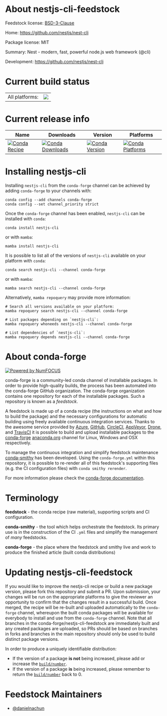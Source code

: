 About nestjs-cli-feedstock
==========================

Feedstock license: [BSD-3-Clause](https://github.com/conda-forge/nestjs-cli-feedstock/blob/main/LICENSE.txt)

Home: https://github.com/nestjs/nest-cli

Package license: MIT

Summary: Nest - modern, fast, powerful node.js web framework (@cli)

Development: https://github.com/nestjs/nest-cli

Current build status
====================


<table><tr><td>All platforms:</td>
    <td>
      <a href="https://dev.azure.com/conda-forge/feedstock-builds/_build/latest?definitionId=24450&branchName=main">
        <img src="https://dev.azure.com/conda-forge/feedstock-builds/_apis/build/status/nestjs-cli-feedstock?branchName=main">
      </a>
    </td>
  </tr>
</table>

Current release info
====================

| Name | Downloads | Version | Platforms |
| --- | --- | --- | --- |
| [![Conda Recipe](https://img.shields.io/badge/recipe-nestjs--cli-green.svg)](https://anaconda.org/conda-forge/nestjs-cli) | [![Conda Downloads](https://img.shields.io/conda/dn/conda-forge/nestjs-cli.svg)](https://anaconda.org/conda-forge/nestjs-cli) | [![Conda Version](https://img.shields.io/conda/vn/conda-forge/nestjs-cli.svg)](https://anaconda.org/conda-forge/nestjs-cli) | [![Conda Platforms](https://img.shields.io/conda/pn/conda-forge/nestjs-cli.svg)](https://anaconda.org/conda-forge/nestjs-cli) |

Installing nestjs-cli
=====================

Installing `nestjs-cli` from the `conda-forge` channel can be achieved by adding `conda-forge` to your channels with:

```
conda config --add channels conda-forge
conda config --set channel_priority strict
```

Once the `conda-forge` channel has been enabled, `nestjs-cli` can be installed with `conda`:

```
conda install nestjs-cli
```

or with `mamba`:

```
mamba install nestjs-cli
```

It is possible to list all of the versions of `nestjs-cli` available on your platform with `conda`:

```
conda search nestjs-cli --channel conda-forge
```

or with `mamba`:

```
mamba search nestjs-cli --channel conda-forge
```

Alternatively, `mamba repoquery` may provide more information:

```
# Search all versions available on your platform:
mamba repoquery search nestjs-cli --channel conda-forge

# List packages depending on `nestjs-cli`:
mamba repoquery whoneeds nestjs-cli --channel conda-forge

# List dependencies of `nestjs-cli`:
mamba repoquery depends nestjs-cli --channel conda-forge
```


About conda-forge
=================

[![Powered by
NumFOCUS](https://img.shields.io/badge/powered%20by-NumFOCUS-orange.svg?style=flat&colorA=E1523D&colorB=007D8A)](https://numfocus.org)

conda-forge is a community-led conda channel of installable packages.
In order to provide high-quality builds, the process has been automated into the
conda-forge GitHub organization. The conda-forge organization contains one repository
for each of the installable packages. Such a repository is known as a *feedstock*.

A feedstock is made up of a conda recipe (the instructions on what and how to build
the package) and the necessary configurations for automatic building using freely
available continuous integration services. Thanks to the awesome service provided by
[Azure](https://azure.microsoft.com/en-us/services/devops/), [GitHub](https://github.com/),
[CircleCI](https://circleci.com/), [AppVeyor](https://www.appveyor.com/),
[Drone](https://cloud.drone.io/welcome), and [TravisCI](https://travis-ci.com/)
it is possible to build and upload installable packages to the
[conda-forge](https://anaconda.org/conda-forge) [anaconda.org](https://anaconda.org/)
channel for Linux, Windows and OSX respectively.

To manage the continuous integration and simplify feedstock maintenance
[conda-smithy](https://github.com/conda-forge/conda-smithy) has been developed.
Using the ``conda-forge.yml`` within this repository, it is possible to re-render all of
this feedstock's supporting files (e.g. the CI configuration files) with ``conda smithy rerender``.

For more information please check the [conda-forge documentation](https://conda-forge.org/docs/).

Terminology
===========

**feedstock** - the conda recipe (raw material), supporting scripts and CI configuration.

**conda-smithy** - the tool which helps orchestrate the feedstock.
                   Its primary use is in the construction of the CI ``.yml`` files
                   and simplify the management of *many* feedstocks.

**conda-forge** - the place where the feedstock and smithy live and work to
                  produce the finished article (built conda distributions)


Updating nestjs-cli-feedstock
=============================

If you would like to improve the nestjs-cli recipe or build a new
package version, please fork this repository and submit a PR. Upon submission,
your changes will be run on the appropriate platforms to give the reviewer an
opportunity to confirm that the changes result in a successful build. Once
merged, the recipe will be re-built and uploaded automatically to the
`conda-forge` channel, whereupon the built conda packages will be available for
everybody to install and use from the `conda-forge` channel.
Note that all branches in the conda-forge/nestjs-cli-feedstock are
immediately built and any created packages are uploaded, so PRs should be based
on branches in forks and branches in the main repository should only be used to
build distinct package versions.

In order to produce a uniquely identifiable distribution:
 * If the version of a package **is not** being increased, please add or increase
   the [``build/number``](https://docs.conda.io/projects/conda-build/en/latest/resources/define-metadata.html#build-number-and-string).
 * If the version of a package **is** being increased, please remember to return
   the [``build/number``](https://docs.conda.io/projects/conda-build/en/latest/resources/define-metadata.html#build-number-and-string)
   back to 0.

Feedstock Maintainers
=====================

* [@danielnachun](https://github.com/danielnachun/)

